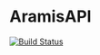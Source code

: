 # AramisAPI

[![Build Status](https://github.com/GeeeHesso/AramisAPI.jl/actions/workflows/CI.yml/badge.svg?branch=main)](https://github.com/GeeeHesso/AramisAPI.jl/actions/workflows/CI.yml?query=branch%3Amain)
